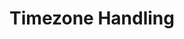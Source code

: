 ---
title: Timezone Handling
description: NZT timezone implementation and consistency across the application
---